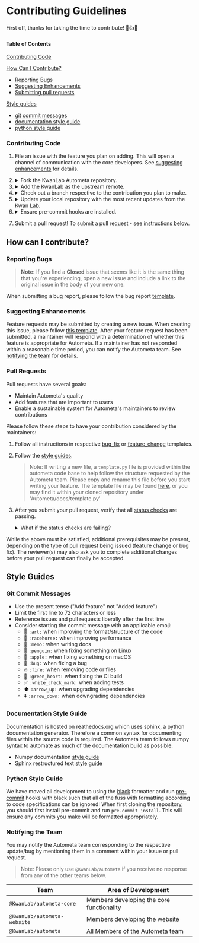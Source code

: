 # Contributing Guidelines

First off, thanks for taking the time to contribute! :clap::+1::tada:

#### Table of Contents

[Contributing Code](#contributing-code)

[How Can I Contribute?](#how-can-i-contribute)

- [Reporting Bugs](#reporting-bugs)
- [Suggesting Enhancements](#suggesting-enhancements)
- [Submitting pull requests](#pull-requests)

[Style guides](#style-guides)

- [git commit messages](#git-commit-messages)
- [documentation style guide](#documentation-style-guide)
- [python style guide](#python-style-guide)

### Contributing Code

1. File an issue with the feature you plan on adding. This will open a channel of
   communication with the core developers. See [suggesting enhancements](#suggesting-enhancements) for details.

2. <details>
      <summary>Fork the KwanLab Autometa repository.</summary><summary> You can do this here: https://github.com/KwanLab/Autometa</summary>
      <summary>Clone your fork.</summary><code>git clone https://github.com/YourUserName/Autometa.git</code>
      <summary>Then navigate to the Autometa directory.</summary><code>cd Autometa</code>
   </details>

3. <details>
      <summary>Add the KwanLab as the upstream remote.</summary>
      <code>git remote add upstream https://github.com/KwanLab/Autometa.git</code>
   </details>

4. <details>
      <summary>Check out a branch respective to the contribution you plan to make.</summary>
      <summary>Check out the <code>hotfix</code> branch from <code>master</code> if fixing a bug.</summary><code>git checkout -b hotfix master</code>
      <summary>If adding a feature, check out a branch corresponding to the feature you wish to add from <code>dev</code>.</summary>
      <summary> First checkout dev</summary><code>git checkout dev</code>
      <summary>Then checkout your feature</summary><code>git checkout -b your-new-feature dev</code>
   </details>

5. <details>
      <summary>Update your local repository with the most recent updates from the Kwan Lab.</summary>
      <summary>Update the <code>master</code> branch if fixing a bug.</summary><code>git pull upstream master</code>
      <summary>Otherwise update <code>your-new-feature</code> branch with <code>dev</code> and resolve any merge conflicts.</summary><code>git pull upstream dev</code>
      <summary><b>Note: Whenver you return to the feature, make sure to pull from upstream to ensure you are working on the most up-to-date code.</b></summary>
      <summary>Update your local repository with any changes from the Kwan Lab.</summary>
      <code>git push origin master</code>
      <br>
      or
      <br>
      <code>git push origin dev</code>
      <br>
      <code>git push origin your-new-feature</code>
   </details>

6. <details>
      <summary>Ensure pre-commit hooks are installed.</summary>
      <code>conda install pre-commit -y</code>
      <br>
      <code>pre-commit install</code>
   </details>

7. Submit a pull request! To submit a pull request - see [instructions below](#pull-requests).

## How can I contribute?

### Reporting Bugs

> **Note:** If you find a **Closed** issue that seems like it is the same thing
> that you're experiencing, open a new issue and include a link to the original
> issue in the body of your new one.

When submitting a bug report, please follow the bug report [template](https://github.com/KwanLab/Autometa/blob/master/.github/ISSUE_TEMPLATE/bug_report.md).

### Suggesting Enhancements

Feature requests may be submitted by creating a new issue. When creating this issue, please follow [this template](https://github.com/KwanLab/Autometa/blob/master/.github/ISSUE_TEMPLATE/feature_request.md). After your feature request has been submitted, a maintainer will respond with a determination of whether this feature is appropriate for Autometa. If a maintainer has not responded within a reasonable time period, you can notify the Autometa team. See [notifying the team](#notifying-the-team) for details.

### Pull Requests

Pull requests have several goals:

- Maintain Autometa's quality
- Add features that are important to users
- Enable a sustainable system for Autometa's maintainers to review contributions

Please follow these steps to have your contribution considered by the maintainers:

1. Follow all instructions in respective [bug_fix](https://github.com/KwanLab/Autometa/blob/master/.github/PULL_REQUEST_TEMPLATE/bug_fix.md) or [feature_change](https://github.com/KwanLab/Autometa/blob/master/.github/PULL_REQUEST_TEMPLATE/feature_change.md) templates.
2. Follow the [style guides](#style-guides).

   > Note: If writing a new file, a `template.py` file is provided within the autometa code base to help follow the structure requested by the Autometa team.
   > Please copy and rename this file before you start writing your feature.
   > The template file may be found [here](https://github.com/KwanLab/Autometa/blob/dev/docs/template.py), or you may find it within your cloned repository under 'Autometa/docs/template.py'

3. After you submit your pull request, verify that all [status checks](https://help.github.com/articles/about-status-checks/) are passing. <details><summary>What if the status checks are failing?</summary>If a status check is failing, and you believe that the failure is unrelated to your change, please leave a comment on the pull request explaining why you believe the failure is unrelated. A maintainer will re-run the status check for you. If we conclude that the failure was a false positive, then we will open an issue to track that problem with our status check suite.</details>

While the above must be satisfied, additional prerequisites may be present, depending on the type of pull request being issued (feature change or bug fix). The reviewer(s) may also ask you to complete additional changes before your pull request can finally be accepted.

## Style Guides

### Git Commit Messages

- Use the present tense ("Add feature" not "Added feature")
- Limit the first line to 72 characters or less
- Reference issues and pull requests liberally after the first line
- Consider starting the commit message with an applicable emoji:
  - :art: `:art:` when improving the format/structure of the code
  - :racehorse: `:racehorse:` when improving performance
  - :memo: `:memo:` when writing docs
  - :penguin: `:penguin:` when fixing something on Linux
  - :apple: `:apple:` when fixing something on macOS
  - :bug: `:bug:` when fixing a bug
  - :fire: `:fire:` when removing code or files
  - :green_heart: `:green_heart:` when fixing the CI build
  - :white_check_mark: `:white_check_mark:` when adding tests
  - :arrow_up: `:arrow_up:` when upgrading dependencies
  - :arrow_down: `:arrow_down:` when downgrading dependencies

### Documentation Style Guide

Documentation is hosted on reathedocs.org which uses sphinx, a python documentation generator. Therefore a common syntax for
documenting files within the source code is required. The Autometa team follows numpy syntax to automate as much of the documentation build as possible.

- Numpy documentation [style guide](https://numpydoc.readthedocs.io/en/latest/format.html)
- Sphinx restructured text [style guide](http://www.sphinx-doc.org/en/master/usage/restructuredtext/basics.html#paragraphs)

### Python Style Guide

We have moved all development to using the [black](black.readthedocs.io) formatter and run
[pre-commit](https://pre-commit.com/) hooks with black such that all of the fuss with formatting according to code
specifications can be ignored! When first cloning the repository, you should first install
pre-commit and run `pre-commit install`. This will ensure any commits you make will be
formatted appropriately.

### Notifying the Team

You may notify the Autometa team corresponding to the respective update/bug by mentioning them in a comment within your issue or pull request.

> Note: Please only use <code>@KwanLab/autometa</code> if you receive no response from any of the other teams below.

| Team                                   | Area of Development                       |
| -------------------------------------- | ----------------------------------------- |
| <code>@KwanLab/autometa-core</code>    | Members developing the core functionality |
| <code>@KwanLab/autometa-website</code> | Members developing the website            |
| <code>@KwanLab/autometa</code>         | All Members of the Autometa team          |
